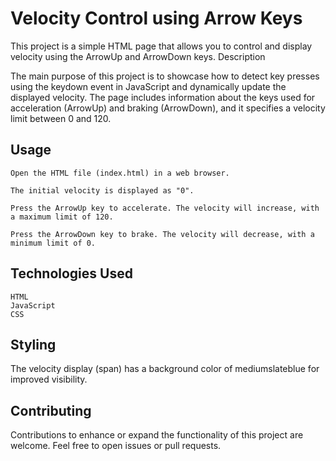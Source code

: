 # Velocity Control using Arrow Keys

This project is a simple HTML page that allows you to control and display velocity using the ArrowUp and ArrowDown keys.
Description

The main purpose of this project is to showcase how to detect key presses using the keydown event in JavaScript and dynamically update the displayed velocity. The page includes information about the keys used for acceleration (ArrowUp) and braking (ArrowDown), and it specifies a velocity limit between 0 and 120.

## Usage

    Open the HTML file (index.html) in a web browser.

    The initial velocity is displayed as "0".

    Press the ArrowUp key to accelerate. The velocity will increase, with a maximum limit of 120.

    Press the ArrowDown key to brake. The velocity will decrease, with a minimum limit of 0.

## Technologies Used

    HTML
    JavaScript
    CSS

## Styling

The velocity display (span) has a background color of mediumslateblue for improved visibility.

## Contributing

Contributions to enhance or expand the functionality of this project are welcome. Feel free to open issues or pull requests.
